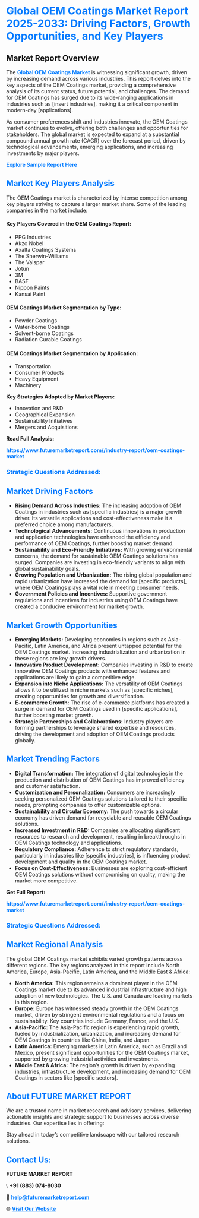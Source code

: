 <h1 style="color: #007BFF;">Global OEM Coatings Market Report 2025-2033: Driving Factors, Growth Opportunities, and Key Players</h1>

<section id="overview">
<h2>Market Report Overview</h2>
<p>The <a href="https://www.futuremarketreport.com//industry-report/oem-coatings-market" style="color: #007BFF; text-decoration: none;"><strong>Global OEM Coatings Market</strong></a> is witnessing significant growth, driven by increasing demand across various industries. This report delves into the key aspects of the OEM Coatings market, providing a comprehensive analysis of its current status, future potential, and challenges. The demand for OEM Coatings has surged due to its wide-ranging applications in industries such as [insert industries], making it a critical component in modern-day [applications].</p>
<p>As consumer preferences shift and industries innovate, the OEM Coatings market continues to evolve, offering both challenges and opportunities for stakeholders. The global market is expected to expand at a substantial compound annual growth rate (CAGR) over the forecast period, driven by technological advancements, emerging applications, and increasing investments by major players.</p>
</section>

<section id="overview">
<p><a href="https://www.futuremarketreport.com//request-sample/reportId=50802" style="color: #007BFF; text-decoration: none;"><strong>Explore Sample Report Here</strong></a></p>
</section>

<section id="key-players">
<h2 style="color: #007BFF;">Market Key Players Analysis</h2>
<p>The OEM Coatings market is characterized by intense competition among key players striving to capture a larger market share. Some of the leading companies in the market include:</p>
<h4>Key Players Covered in the OEM Coatings Report:</h4>
<ul><li>PPG Industries</li><li>Akzo Nobel</li><li>Axalta Coatings Systems</li><li>The Sherwin-Williams</li><li>The Valspar</li><li>Jotun</li><li>3M</li><li>BASF</li><li>Nippon Paints</li><li>Kansai Paint</li></ul>
<h4>OEM Coatings Market Segmentation by Type:</h4>
<ul><li>Powder Coatings</li><li>Water-borne Coatings</li><li>Solvent-borne Coatings</li><li>Radiation Curable Coatings</li></ul>

<h4>OEM Coatings Market Segmentation by Application:</h4>
<ul><li>Transportation</li><li>Consumer Products</li><li>Heavy Equipment</li><li>Machinery</li></ul>
<p><strong>Key Strategies Adopted by Market Players:</strong></p>
<ul>
<li>Innovation and R&D</li>
<li>Geographical Expansion</li>
<li>Sustainability Initiatives</li>
<li>Mergers and Acquisitions</li>
</ul>
</section>

<section>
<p><strong>Read Full Analysis: </strong></p><a href="https://www.futuremarketreport.com//industry-report/oem-coatings-market" style="color: #007BFF; text-decoration: none;"><strong>https://www.futuremarketreport.com//industry-report/oem-coatings-market</strong></a>
<h3 style="color: #007BFF;">Strategic Questions Addressed:</h3>
</section>

<section id="driving-factors">
<h2 style="color: #007BFF;">Market Driving Factors</h2>
<ul>
<li><strong>Rising Demand Across Industries:</strong> The increasing adoption of OEM Coatings in industries such as [specific industries] is a major growth driver. Its versatile applications and cost-effectiveness make it a preferred choice among manufacturers.</li>
<li><strong>Technological Advancements:</strong> Continuous innovations in production and application technologies have enhanced the efficiency and performance of OEM Coatings, further boosting market demand.</li>
<li><strong>Sustainability and Eco-Friendly Initiatives:</strong> With growing environmental concerns, the demand for sustainable OEM Coatings solutions has surged. Companies are investing in eco-friendly variants to align with global sustainability goals.</li>
<li><strong>Growing Population and Urbanization:</strong> The rising global population and rapid urbanization have increased the demand for [specific products], where OEM Coatings plays a vital role in meeting consumer needs.</li>
<li><strong>Government Policies and Incentives:</strong> Supportive government regulations and incentives for industries using OEM Coatings have created a conducive environment for market growth.</li>
</ul>
</section>

<section id="growth-opportunities">
<h2 style="color: #007BFF;">Market Growth Opportunities</h2>
<ul>
<li><strong>Emerging Markets:</strong> Developing economies in regions such as Asia-Pacific, Latin America, and Africa present untapped potential for the OEM Coatings market. Increasing industrialization and urbanization in these regions are key growth drivers.</li>
<li><strong>Innovative Product Development:</strong> Companies investing in R&D to create innovative OEM Coatings products with enhanced features and applications are likely to gain a competitive edge.</li>
<li><strong>Expansion into Niche Applications:</strong> The versatility of OEM Coatings allows it to be utilized in niche markets such as [specific niches], creating opportunities for growth and diversification.</li>
<li><strong>E-commerce Growth:</strong> The rise of e-commerce platforms has created a surge in demand for OEM Coatings used in [specific applications], further boosting market growth.</li>
<li><strong>Strategic Partnerships and Collaborations:</strong> Industry players are forming partnerships to leverage shared expertise and resources, driving the development and adoption of OEM Coatings products globally.</li>
</ul>
</section>

<section id="trending-factors">
<h2 style="color: #007BFF;">Market Trending Factors</h2>
<ul>
<li><strong>Digital Transformation:</strong> The integration of digital technologies in the production and distribution of OEM Coatings has improved efficiency and customer satisfaction.</li>
<li><strong>Customization and Personalization:</strong> Consumers are increasingly seeking personalized OEM Coatings solutions tailored to their specific needs, prompting companies to offer customizable options.</li>
<li><strong>Sustainability and Circular Economy:</strong> The push towards a circular economy has driven demand for recyclable and reusable OEM Coatings solutions.</li>
<li><strong>Increased Investment in R&D:</strong> Companies are allocating significant resources to research and development, resulting in breakthroughs in OEM Coatings technology and applications.</li>
<li><strong>Regulatory Compliance:</strong> Adherence to strict regulatory standards, particularly in industries like [specific industries], is influencing product development and quality in the OEM Coatings market.</li>
<li><strong>Focus on Cost-Effectiveness:</strong> Businesses are exploring cost-efficient OEM Coatings solutions without compromising on quality, making the market more competitive.</li>
</ul>
</section>

<section>
<p><strong>Get Full Report: </strong></p><a href="https://www.futuremarketreport.com//industry-report/oem-coatings-market" style="color: #007BFF; text-decoration: none;"><strong>https://www.futuremarketreport.com//industry-report/oem-coatings-market</strong></a>
<h3 style="color: #007BFF;">Strategic Questions Addressed:</h3>
</section>


<section id="regional-analysis">
<h2 style="color: #007BFF;">Market Regional Analysis</h2>
<p>The global OEM Coatings market exhibits varied growth patterns across different regions. The key regions analyzed in this report include North America, Europe, Asia-Pacific, Latin America, and the Middle East & Africa:</p>
<ul>
<li><strong>North America:</strong> This region remains a dominant player in the OEM Coatings market due to its advanced industrial infrastructure and high adoption of new technologies. The U.S. and Canada are leading markets in this region.</li>
<li><strong>Europe:</strong> Europe has witnessed steady growth in the OEM Coatings market, driven by stringent environmental regulations and a focus on sustainability. Key countries include Germany, France, and the U.K.</li>
<li><strong>Asia-Pacific:</strong> The Asia-Pacific region is experiencing rapid growth, fueled by industrialization, urbanization, and increasing demand for OEM Coatings in countries like China, India, and Japan.</li>
<li><strong>Latin America:</strong> Emerging markets in Latin America, such as Brazil and Mexico, present significant opportunities for the OEM Coatings market, supported by growing industrial activities and investments.</li>
<li><strong>Middle East & Africa:</strong> The region’s growth is driven by expanding industries, infrastructure development, and increasing demand for OEM Coatings in sectors like [specific sectors].</li>
</ul>
</section>

<footer>
<h2 style="color: #007BFF;">About FUTURE MARKET REPORT</h2>
<p>We are a trusted name in market research and advisory services, delivering actionable insights and strategic support to businesses across diverse industries. Our expertise lies in offering:</p>

<p>Stay ahead in today’s competitive landscape with our tailored research solutions.</p>

<h2 style="color: #007BFF;">Contact Us:</h2>
<p><strong>FUTURE MARKET REPORT</strong></p>
<p>📞 <strong>+91 (883) 074-8030</strong></p>
<p>📧 <strong><a href="mailto:help@futuremarketreport.com" style="color: #007BFF;">help@futuremarketreport.com</a></strong></p>
<p>🌐 <strong><a href="https://www.futuremarketreport.com/" style="color: #007BFF;">Visit Our Website</a></strong></p>
</footer>